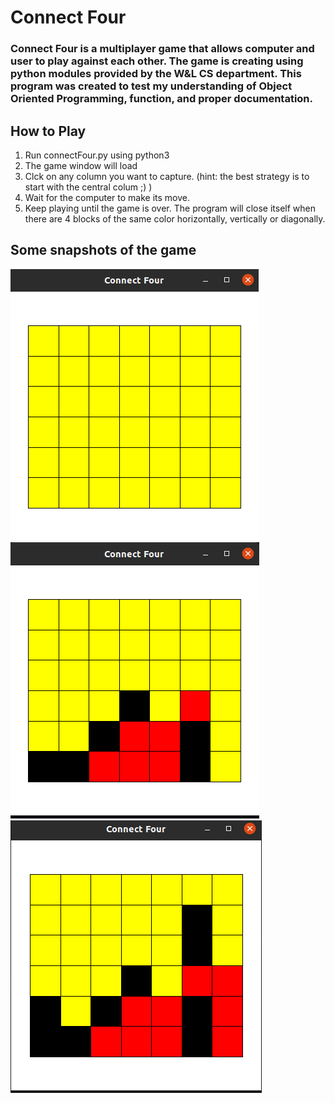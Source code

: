 # Connect Four

###  Connect Four is a multiplayer game that allows computer and user to play against each other. The game is creating using python modules provided by the W&L CS department. This program was created to test my understanding of Object Oriented Programming, function, and proper documentation.

## How to Play 
1. Run connectFour.py using python3 
2. The game window will load
3. Clck on any column you want to capture. (hint: the best strategy is to start with the central colum ;) )
4. Wait for the computer to make its move. 
5. Keep playing until the game is over. The program will close itself when there are 4 blocks of the same color horizontally, vertically or diagonally.  

## Some snapshots of the game
![Connect four](/snapshots/connectFour1.png)
![Connect Four](./snapshots/connectFour2.png)
![Connect Four](./snapshots/connectFour3.png)
